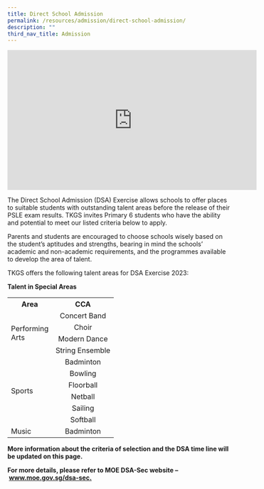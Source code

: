 ```yaml
---
title: Direct School Admission
permalink: /resources/admission/direct-school-admission/
description: ""
third_nav_title: Admission
---
```

<center><iframe width="560" height="315" src="https://www.youtube.com/embed/W9cHcH7yq50" title="YouTube video player" frameborder="0" allow="accelerometer; autoplay; clipboard-write; encrypted-media; gyroscope; picture-in-picture; web-share" allowfullscreen></iframe></center>

<p>The Direct School Admission (DSA) Exercise allows schools to offer places to suitable students with outstanding talent areas before the release of their PSLE exam results. TKGS invites Primary 6 students who have the ability and potential to meet our listed criteria below to apply.</p>

<p>Parents and students are encouraged to choose schools wisely based on the student’s aptitudes and strengths, bearing in mind the schools’ academic and non-academic requirements, and the programmes available to develop the area of talent.</p>

<p>TKGS offers the following talent areas for DSA Exercise 2023:</p>
<p><b>Talent in Special Areas</b></p>
<table>
	<tbody>
		<tr>
			<th style="text-align: center">Area</th>
			<th style="text-align: center">CCA</th>
		</tr>
		<tr>
			<td style= "vertical-align: middle;" rowspan="4">Performing <br>Arts</td>
			<td style= "text-align: center">Concert Band</td>
		</tr>
		<tr>
			<td style="text-align: center">Choir</td>
		</tr>
		<tr>
			<td style="text-align: center">Modern Dance</td>
		</tr>
		<tr>
			<td style= "text-align: center">String Ensemble</td>
		</tr>
		<tr>
			<td style="vertical-align: middle;" rowspan="6">Sports</td>
			<td style= "text-align: center">Badminton</td>
		</tr>
		<tr>
			<td style= "text-align: center">Bowling</td>
		</tr>
		<tr>
			<td style= "text-align: center">Floorball</td>
		</tr>
		<tr>
			<td style= "text-align: center">Netball</td>
		</tr>
		<tr>
			<td style= "text-align: center">Sailing</td>
		</tr>
		<tr>
			<td style= "text-align: center">Softball</td>
		</tr>
		<tr>
			<td>Music</td>
			<td style= "text-align: center">Badminton</td>
		</tr>
				</tbody>
		</table>
		<p><strong>More information about the criteria of selection and the DSA time line will be updated on this page.</strong></p>
		<p><strong>For more details, please refer to MOE DSA-Sec website&nbsp;–&nbsp;<a href="www.moe.gov.sg/dsa-sec">www.moe.gov.sg/dsa-sec.</a></strong>
	</p>
